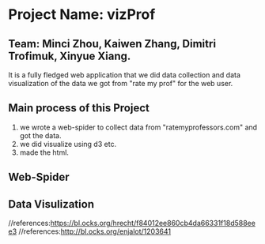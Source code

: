# Project Name: vizProf
## Team: Minci Zhou, Kaiwen Zhang, Dimitri Trofimuk, Xinyue Xiang.
It is a fully fledged web application that we did data collection and data visualization of the data we got from "rate my prof" for the web user.
## Main process of this Project
1. we wrote a web-spider to collect data from "ratemyprofessors.com" and got the data.
2. we did visualize using d3 etc.
3. made the html.
## Web-Spider
## Data Visulization
//references:https://bl.ocks.org/hrecht/f84012ee860cb4da66331f18d588eee3
//references:http://bl.ocks.org/enjalot/1203641
